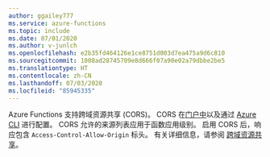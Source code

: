 ```yaml
---
author: ggailey777
ms.service: azure-functions
ms.topic: include
ms.date: 07/01/2020
ms.author: v-junlch
ms.openlocfilehash: e2b35fd464126e1ce8751d003d7ea475a9d6c810
ms.sourcegitcommit: 1008ad28745709e8d666f07a90e02a79dbbe2be5
ms.translationtype: HT
ms.contentlocale: zh-CN
ms.lasthandoff: 07/03/2020
ms.locfileid: "85945335"
---
```

Azure Functions 支持跨域资源共享 (CORS)。 CORS 在[门户中](../articles/azure-functions/functions-how-to-use-azure-function-app-settings.md#cors)以及通过 [Azure CLI](/cli/functionapp/cors) 进行配置。 CORS 允许的来源列表应用于函数应用级别。 启用 CORS 后，响应包含 `Access-Control-Allow-Origin` 标头。 有关详细信息，请参阅 [跨域资源共享](../articles/azure-functions/functions-how-to-use-azure-function-app-settings.md#cors)。 

